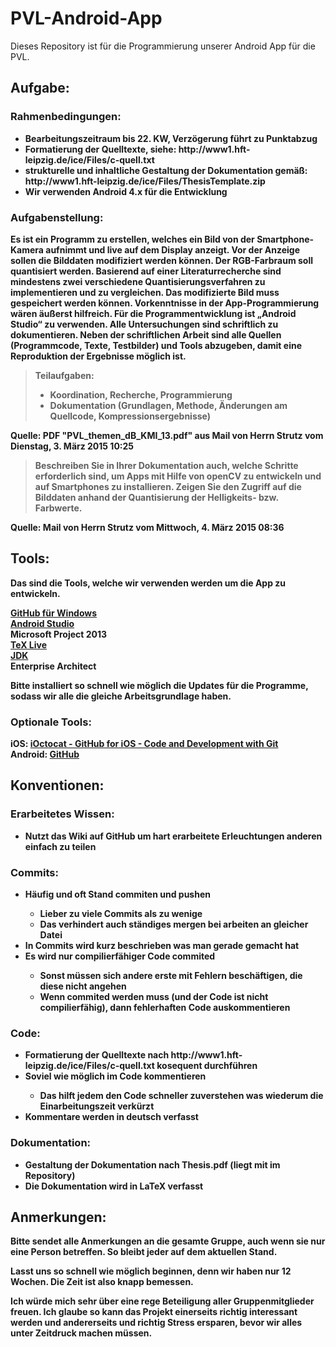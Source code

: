 # PVL-Android-App
Dieses Repository ist für die Programmierung unserer Android App für die PVL.

## Aufgabe:
### Rahmenbedingungen:
<ul>
<li><b>Bearbeitungszeitraum bis 22. KW, Verzögerung führt zu Punktabzug</li>
<li>Formatierung der Quelltexte, siehe: http://www1.hft-leipzig.de/ice/Files/c-quell.txt</li>
<li>strukturelle und inhaltliche Gestaltung der Dokumentation gemäß: http://www1.hft-leipzig.de/ice/Files/ThesisTemplate.zip</li>
<li>Wir verwenden Android 4.x für die Entwicklung</li>
</ul>

### Aufgabenstellung:
> <p>
Es ist ein Programm zu erstellen, welches ein Bild von der Smartphone-Kamera aufnimmt und live auf dem Display anzeigt. Vor der Anzeige sollen die Bilddaten modifiziert werden können. Der RGB-Farbraum soll quantisiert werden. Basierend auf einer Literaturrecherche sind mindestens zwei verschiedene Quantisierungsverfahren zu implementieren und zu vergleichen. Das modifizierte Bild muss gespeichert werden können. Vorkenntnisse in der App-Programmierung wären äußerst hilfreich. Für die Programmentwicklung ist „Android Studio“ zu verwenden. <b>Alle Untersuchungen sind schriftlich zu dokumentieren. Neben der schriftlichen Arbeit sind alle Quellen (Programmcode, Texte, Testbilder) und Tools abzugeben, damit eine Reproduktion der Ergebnisse möglich ist.</b>
> </p>
> <p>
> Teilaufgaben:
> <ul>
> <li>Koordination, Recherche, Programmierung</li>
> <li>Dokumentation (Grundlagen, Methode, Änderungen am Quellcode, Kompressionsergebnisse)</li>
> </ul>
> </p>

Quelle: PDF "PVL_themen_dB_KMI_13.pdf" aus Mail von Herrn Strutz vom Dienstag, 3. März 2015 10:25

> <p>
> Beschreiben Sie in Ihrer Dokumentation auch, welche Schritte erforderlich sind, um Apps mit Hilfe
> von openCV zu entwickeln und auf Smartphones zu installieren. Zeigen Sie den Zugriff auf die
> Bilddaten anhand der Quantisierung der Helligkeits- bzw. Farbwerte.
> </p>

Quelle: Mail von Herrn Strutz vom Mittwoch, 4. März 2015 08:36

## Tools:

Das sind die Tools, welche wir verwenden werden um die App zu entwickeln.

<a href="https://windows.github.com/" title="GitHub für Windows">GitHub für Windows</a><br>
<a href="https://developer.android.com/sdk/index.html" title="Android Studio">Android Studio</a><br>
Microsoft Project 2013<br>
<a href="http://mirror.ctan.org/systems/texlive/tlnet/install-tl-windows.exe" title="TeX Live">TeX Live</a><br>
<a href="http://www.oracle.com/technetwork/java/javase/downloads/jdk8-downloads-2133151.html" title="JDK">JDK</a><br>
Enterprise Architect

<p>Bitte installiert so schnell wie möglich die Updates für die Programme, sodass wir alle die gleiche Arbeitsgrundlage haben.</p>
  
### Optionale Tools:
iOS: <a href="https://itunes.apple.com/us/app/ioctocat-github-for-ios-code/id669642611" title="iOctocat - GitHub for iOS - Code and Development with Git">iOctocat - GitHub for iOS - Code and Development with Git</a><br>
Android: <a href="https://play.google.com/store/apps/details?id=com.github.mobile" title="GitHub">GitHub</a>

## Konventionen:
### Erarbeitetes Wissen:
<ul>
  <li>Nutzt das Wiki auf GitHub um hart erarbeitete Erleuchtungen anderen einfach zu teilen</li>
</ul>

### Commits:
<ul>
  <li>Häufig und oft Stand commiten und pushen</li>
    <ul>
      <li>Lieber zu viele Commits als zu wenige</li>
      <li>Das verhindert auch ständiges mergen bei arbeiten an gleicher Datei</li>
    </ul>
  <li>In Commits wird kurz beschrieben was man gerade gemacht hat</li>
  <li>Es wird nur compilierfähiger Code commited</li>
    <ul>
      <li>Sonst müssen sich andere erste mit Fehlern beschäftigen, die diese nicht angehen</li>
      <li>Wenn commited werden muss (und der Code ist nicht compilierfähig), dann fehlerhaften Code auskommentieren</li>
    </ul>
</ul>

### Code:
<ul>
<li><b>Formatierung der Quelltexte nach http://www1.hft-leipzig.de/ice/Files/c-quell.txt kosequent durchführen</b></li>
<li>Soviel wie möglich im Code kommentieren</li>
  <ul>
  <li>Das hilft jedem den Code schneller zuverstehen was wiederum die Einarbeitungszeit verkürzt</li>
  </ul>
<li>Kommentare werden in deutsch verfasst</li>
</ul>

### Dokumentation:
<ul>
<li><b>Gestaltung der Dokumentation nach Thesis.pdf</b> (liegt mit im Repository)</li>
<li>Die Dokumentation wird in LaTeX verfasst</li>
</ul>

## Anmerkungen:

Bitte sendet alle Anmerkungen an die gesamte Gruppe, auch wenn sie nur eine Person betreffen. So bleibt jeder auf dem aktuellen Stand.

Lasst uns so schnell wie möglich beginnen, denn wir haben nur 12 Wochen. Die Zeit ist also knapp bemessen.

<b>Ich würde mich sehr über eine rege Beteiligung aller Gruppenmitglieder freuen.</b> Ich glaube so kann das Projekt einerseits richtig interessant werden und andererseits und richtig Stress ersparen, bevor wir alles unter Zeitdruck machen müssen.
